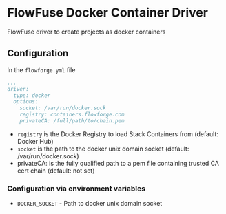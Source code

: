 # FlowFuse Docker Container Driver

FlowFuse driver to create projects as docker containers

## Configuration

In the `flowforge.yml` file

```yaml
...
driver:
  type: docker
  options:
    socket: /var/run/docker.sock
    registry: containers.flowforge.com
    privateCA: /full/path/to/chain.pem
```

 - `registry` is the Docker Registry to load Stack Containers from (default: Docker Hub)
 - `socket` is the path to the docker unix domain socket (default: /var/run/docker.sock)
 - privateCA: is the fully qualified path to a pem file containing trusted CA cert chain (default: not set)

### Configuration via environment variables

 - `DOCKER_SOCKET` - Path to docker unix domain socket

